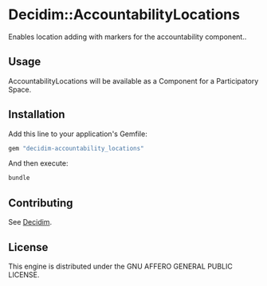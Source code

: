 # Decidim::AccountabilityLocations

Enables location adding with markers for the accountability component..

## Usage

AccountabilityLocations will be available as a Component for a Participatory
Space.

## Installation

Add this line to your application's Gemfile:

```ruby
gem "decidim-accountability_locations"
```

And then execute:

```bash
bundle
```

## Contributing

See [Decidim](https://github.com/decidim/decidim).

## License

This engine is distributed under the GNU AFFERO GENERAL PUBLIC LICENSE.
